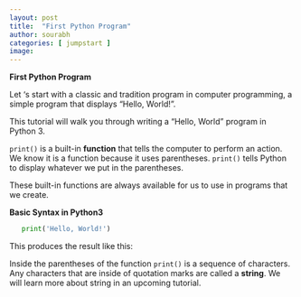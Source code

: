 ```yaml
---
layout: post
title:  "First Python Program"
author: sourabh
categories: [ jumpstart ]
image: 
---
```


**First Python Program**

Let ‘s start with a classic and tradition program in computer programming, a simple program that displays “Hello, World!”.

This tutorial will walk you through writing a “Hello, World” program in Python 3.

`print()` is a built-in **function** that tells the computer to perform an action. We know it is a function because it uses parentheses. `print()` tells Python to display whatever we put in the parentheses.

These built-in functions are always available for us to use in programs that we create.  

**Basic Syntax in Python3**

```python
   print('Hello, World!')
```

This produces the result like this:

Inside the parentheses of the function  `print()` is a sequence of characters. Any characters that are inside of quotation marks are called a **string**. We will learn more about string in an upcoming tutorial.
